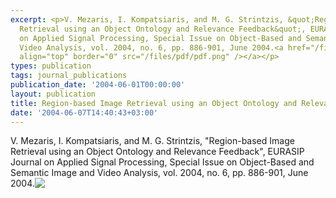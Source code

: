 ```yaml
---
excerpt: <p>V. Mezaris, I. Kompatsiaris, and M. G. Strintzis, &quot;Region-based Image
  Retrieval using an Object Ontology and Relevance Feedback&quot;, EURASIP Journal
  on Applied Signal Processing, Special Issue on Object-Based and Semantic Image and
  Video Analysis, vol. 2004, no. 6, pp. 886-901, June 2004.<a href="/files/pdf/jasp04.pdf"><img
  align="top" border="0" src="/files/pdf/pdf.png" /></a></p>
types: publication
tags: journal_publications
publication_date: '2004-06-01T00:00:00'
layout: publication
title: Region-based Image Retrieval using an Object Ontology and Relevance Feedback
date: '2004-06-07T14:40:43+03:00'
---
```

<p>V. Mezaris, I. Kompatsiaris, and M. G. Strintzis, &quot;Region-based Image Retrieval using an Object Ontology and Relevance Feedback&quot;, EURASIP Journal on Applied Signal Processing, Special Issue on Object-Based and Semantic Image and Video Analysis, vol. 2004, no. 6, pp. 886-901, June 2004.<a href="/files/pdf/jasp04.pdf"><img align="top" border="0" src="/files/pdf/pdf.png" /></a></p>
